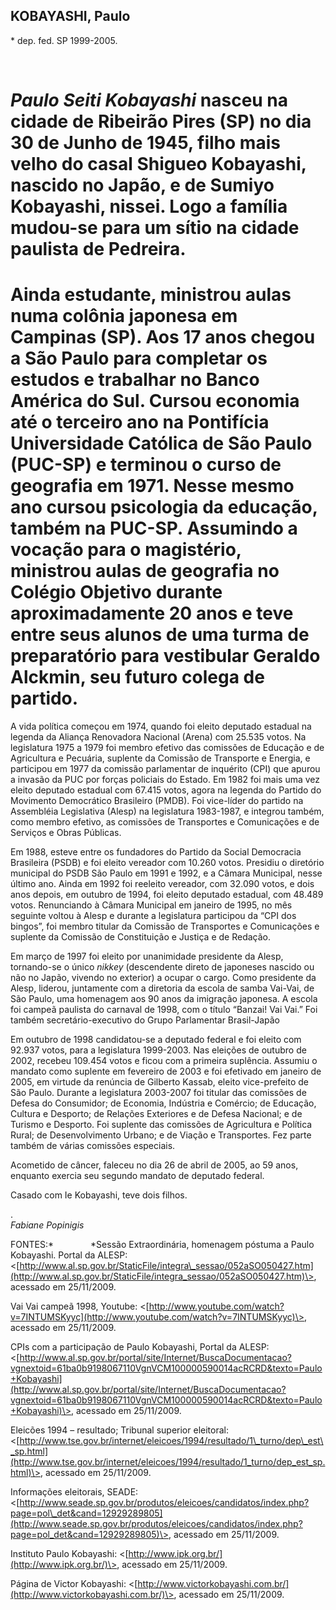KOBAYASHI, Paulo
----------------

\* dep. fed. SP 1999-2005.

 

*Paulo Seiti Kobayashi* nasceu na cidade de Ribeirão Pires (SP) no dia 30 de Junho de 1945, filho mais velho do casal Shigueo Kobayashi, nascido no Japão, e de Sumiyo Kobayashi, nissei. Logo a família mudou-se para um sítio na cidade paulista de Pedreira.
===============================================================================================================================================================================================================================================================

Ainda estudante, ministrou aulas numa colônia japonesa em Campinas (SP). Aos 17 anos chegou a São Paulo para completar os estudos e trabalhar no Banco América do Sul. Cursou economia até o terceiro ano na Pontifícia Universidade Católica de São Paulo (PUC-SP) e terminou o curso de geografia em 1971. Nesse mesmo ano cursou psicologia da educação, também na PUC-SP. Assumindo a vocação para o magistério, ministrou aulas de geografia no Colégio Objetivo durante aproximadamente 20 anos e teve entre seus alunos de uma turma de preparatório para vestibular Geraldo Alckmin, seu futuro colega de partido.
==========================================================================================================================================================================================================================================================================================================================================================================================================================================================================================================================================================================================================================

A vida política começou em 1974, quando foi eleito deputado estadual na
legenda da Aliança Renovadora Nacional (Arena) com 25.535 votos. Na
legislatura 1975 a 1979 foi membro efetivo das comissões de Educação e
de Agricultura e Pecuária, suplente da Comissão de Transporte e Energia,
e participou em 1977 da comissão parlamentar de inquérito (CPI) que
apurou a invasão da PUC por forças policiais do Estado. Em 1982 foi mais
uma vez eleito deputado estadual com 67.415 votos, agora na legenda do
Partido do Movimento Democrático Brasileiro (PMDB). Foi vice-líder do
partido na Assembléia Legislativa (Alesp) na legislatura 1983-1987, e
integrou também, como membro efetivo, as comissões de Transportes e
Comunicações e de Serviços e Obras Públicas.

Em 1988, esteve entre os fundadores do Partido da Social Democracia
Brasileira (PSDB) e foi eleito vereador com 10.260 votos. Presidiu o
diretório municipal do PSDB São Paulo em 1991 e 1992, e a Câmara
Municipal, nesse último ano. Ainda em 1992 foi reeleito vereador, com
32.090 votos, e dois anos depois, em outubro de 1994, foi eleito
deputado estadual, com 48.489 votos. Renunciando à Câmara Municipal em
janeiro de 1995, no mês seguinte voltou à Alesp e durante a legislatura
participou da “CPI dos bingos”, foi membro titular da Comissão de
Transportes e Comunicações e suplente da Comissão de Constituição e
Justiça e de Redação.

Em março de 1997 foi eleito por unanimidade presidente da Alesp,
tornando-se o único *nikkey* (descendente direto de japoneses nascido ou
não no Japão, vivendo no exterior) a ocupar o cargo. Como presidente da
Alesp, liderou, juntamente com a diretoria da escola de samba Vai-Vai,
de São Paulo, uma homenagem aos 90 anos da imigração japonesa. A escola
foi campeã paulista do carnaval de 1998, com o título “Banzai! Vai Vai.”
Foi também secretário-executivo do Grupo Parlamentar Brasil-Japão

Em outubro de 1998 candidatou-se a deputado federal e foi eleito com
92.937 votos, para a legislatura 1999-2003. Nas eleições de outubro de
2002, recebeu 109.454 votos e ficou com a primeira suplência. Assumiu o
mandato como suplente em fevereiro de 2003 e foi efetivado em janeiro de
2005, em virtude da renúncia de Gilberto Kassab, eleito vice-prefeito de
São Paulo. Durante a legislatura 2003-2007 foi titular das comissões de
Defesa do Consumidor; de Economia, Indústria e Comércio; de Educação,
Cultura e Desporto; de Relações Exteriores e de Defesa Nacional; e de
Turismo e Desporto. Foi suplente das comissões de Agricultura e Política
Rural; de Desenvolvimento Urbano; e de Viação e Transportes. Fez parte
também de várias comissões especiais.

Acometido de câncer, faleceu no dia 26 de abril de 2005, ao 59 anos,
enquanto exercia seu segundo mandato de deputado federal.

Casado com Ie Kobayashi, teve dois filhos.

.                                                                                                                              
*Fabiane Popinigis*

FONTES:*               *Sessão Extraordinária, homenagem póstuma a Paulo
Kobayashi. Portal da ALESP:
\<[http://www.al.sp.gov.br/StaticFile/integra\_sessao/052aSO050427.htm](http://www.al.sp.gov.br/StaticFile/integra_sessao/052aSO050427.htm)\>,
acessado em 25/11/2009.

Vai Vai campeã 1998, Youtube:
\<[http://www.youtube.com/watch?v=7INTUMSKyyc](http://www.youtube.com/watch?v=7INTUMSKyyc)\>,
acessado em 25/11/2009.

CPIs com a participação de Paulo Kobayashi, Portal da ALESP:
\<[http://www.al.sp.gov.br/portal/site/Internet/BuscaDocumentacao?vgnextoid=61ba0b9198067110VgnVCM100000590014acRCRD&texto=Paulo+Kobayashi](http://www.al.sp.gov.br/portal/site/Internet/BuscaDocumentacao?vgnextoid=61ba0b9198067110VgnVCM100000590014acRCRD&texto=Paulo+Kobayashi)\>,
acessado em 25/11/2009.

Eleicões 1994 – resultado; Tribunal superior eleitoral:
\<[http://www.tse.gov.br/internet/eleicoes/1994/resultado/1\_turno/dep\_est\_sp.html](http://www.tse.gov.br/internet/eleicoes/1994/resultado/1_turno/dep_est_sp.html)\>,
acessado em 25/11/2009.

Informações eleitorais, SEADE:
\<[http://www.seade.sp.gov.br/produtos/eleicoes/candidatos/index.php?page=pol\_det&cand=12929289805](http://www.seade.sp.gov.br/produtos/eleicoes/candidatos/index.php?page=pol_det&cand=12929289805)\>,
acessado em 25/11/2009.

Instituto Paulo Kobayashi:
\<[http://www.ipk.org.br/](http://www.ipk.org.br/)\>, acessado em
25/11/2009.

Página de Victor Kobayashi:
\<[http://www.victorkobayashi.com.br/](http://www.victorkobayashi.com.br/)\>,
acessado em 25/11/2009.

